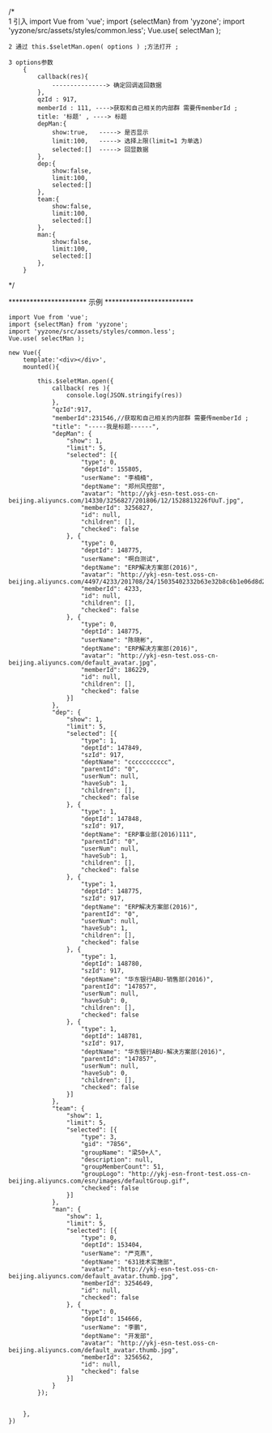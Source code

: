 /*	   
    1 引入
        import Vue from 'vue';
        import {selectMan} from 'yyzone';
        import 'yyzone/src/assets/styles/common.less';
        Vue.use( selectMan );

    2 通过 this.$seletMan.open( options ) ;方法打开 ;

    3 options参数
        {
            callback(res){
                ---------------> 确定回调返回数据
            },
            qzId : 917,
            memberId : 111, ---->获取和自己相关的内部群 需要传memberId ;
            title: '标题' , ----> 标题
            depMan:{
                show:true,   -----> 是否显示
                limit:100,   -----> 选择上限(limit=1 为单选)
                selected:[]  -----> 回显数据
            },
            dep:{
                show:false,
                limit:100,
                selected:[]
            },
            team:{
                show:false,
                limit:100,
                selected:[]
            },
            man:{
                show:false,
                limit:100,
                selected:[]
            },
        }
*/

********************** 示例 *************************

    import Vue from 'vue';
    import {selectMan} from 'yyzone';
    import 'yyzone/src/assets/styles/common.less';
    Vue.use( selectMan );

    new Vue({
        template:'<div></div>',
        mounted(){

            this.$seletMan.open({
                callback( res ){
                    console.log(JSON.stringify(res))
                },
                "qzId":917,
                "memberId":231546,//获取和自己相关的内部群 需要传memberId ;
                "title": "-----我是标题------",
                "depMan": {
                    "show": 1,
                    "limit": 5,
                    "selected": [{
                        "type": 0,
                        "deptId": 155805,
                        "userName": "李楠楠",
                        "deptName": "郑州风控部",
                        "avatar": "http://ykj-esn-test.oss-cn-beijing.aliyuncs.com/14330/3256827/201806/12/1528813226fUuT.jpg",
                        "memberId": 3256827,
                        "id": null,
                        "children": [],
                        "checked": false
                    }, {
                        "type": 0,
                        "deptId": 148775,
                        "userName": "啊白测试",
                        "deptName": "ERP解决方案部(2016)",
                        "avatar": "http://ykj-esn-test.oss-cn-beijing.aliyuncs.com/4497/4233/201708/24/15035402332b63e32b8c6b1e06d8d23775107b7030.jpg",
                        "memberId": 4233,
                        "id": null,
                        "children": [],
                        "checked": false
                    }, {
                        "type": 0,
                        "deptId": 148775,
                        "userName": "陈晓彬",
                        "deptName": "ERP解决方案部(2016)",
                        "avatar": "http://ykj-esn-test.oss-cn-beijing.aliyuncs.com/default_avatar.jpg",
                        "memberId": 186229,
                        "id": null,
                        "children": [],
                        "checked": false
                    }]
                },
                "dep": {
                    "show": 1,
                    "limit": 5,
                    "selected": [{
                        "type": 1,
                        "deptId": 147849,
                        "szId": 917,
                        "deptName": "ccccccccccc",
                        "parentId": "0",
                        "userNum": null,
                        "haveSub": 1,
                        "children": [],
                        "checked": false
                    }, {
                        "type": 1,
                        "deptId": 147848,
                        "szId": 917,
                        "deptName": "ERP事业部(2016)111",
                        "parentId": "0",
                        "userNum": null,
                        "haveSub": 1,
                        "children": [],
                        "checked": false
                    }, {
                        "type": 1,
                        "deptId": 148775,
                        "szId": 917,
                        "deptName": "ERP解决方案部(2016)",
                        "parentId": "0",
                        "userNum": null,
                        "haveSub": 1,
                        "children": [],
                        "checked": false
                    }, {
                        "type": 1,
                        "deptId": 148780,
                        "szId": 917,
                        "deptName": "华东银行ABU-销售部(2016)",
                        "parentId": "147857",
                        "userNum": null,
                        "haveSub": 0,
                        "children": [],
                        "checked": false
                    }, {
                        "type": 1,
                        "deptId": 148781,
                        "szId": 917,
                        "deptName": "华东银行ABU-解决方案部(2016)",
                        "parentId": "147857",
                        "userNum": null,
                        "haveSub": 0,
                        "children": [],
                        "checked": false
                    }]
                },
                "team": {
                    "show": 1,
                    "limit": 5,
                    "selected": [{
                        "type": 3,
                        "gid": "7856",
                        "groupName": "梁50+人",
                        "description": null,
                        "groupMemberCount": 51,
                        "groupLogo": "http://ykj-esn-front-test.oss-cn-beijing.aliyuncs.com/esn/images/defaultGroup.gif",
                        "checked": false
                    }]
                },
                "man": {
                    "show": 1,
                    "limit": 5,
                    "selected": [{
                        "type": 0,
                        "deptId": 153404,
                        "userName": "严克燕",
                        "deptName": "631技术实施部",
                        "avatar": "http://ykj-esn-test.oss-cn-beijing.aliyuncs.com/default_avatar.thumb.jpg",
                        "memberId": 3254649,
                        "id": null,
                        "checked": false
                    }, {
                        "type": 0,
                        "deptId": 154666,
                        "userName": "李鹏",
                        "deptName": "开发部",
                        "avatar": "http://ykj-esn-test.oss-cn-beijing.aliyuncs.com/default_avatar.thumb.jpg",
                        "memberId": 3256562,
                        "id": null,
                        "checked": false
                    }]
                }
            });


        },
    })
